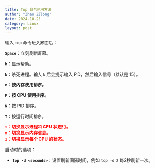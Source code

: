```yaml
---
title: Top 命令使用方法 
author: "Zhao Zilong"
date: 2024-10-28
category: Linux
layout: post
---
```


输入 `top` 命令进入界面后：

**`Space`**：立刻刷新屏幕。

**`h`**：显示帮助。

**`k`**：杀死进程。输入 `k` 后会提示输入 PID，然后输入信号（默认是 15）。

**`M`**：**按内存使用排序。**

**`P`**：**按 CPU 使用排序。**

**`N`**：按 PID 排序。

**`T`**：按运行时间排序。

<font color='red'>**`t`**：**切换显示进程和 CPU 状态行。**</font>
<br>
<font color=red>**`m`**：**切换显示内存信息。**</font>
<br>
<font color=red>**`1`**：**切换显示每个 CPU 的状态。**</font>

启动时的选项：

- **`top -d <seconds>`**：设置刷新间隔时间，例如 `top -d 2` 每2秒刷新一次。
